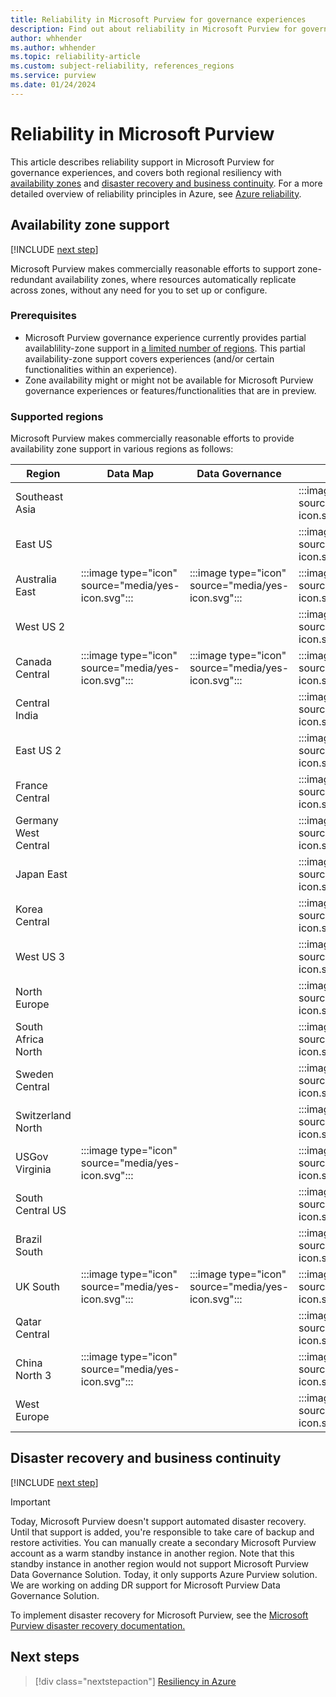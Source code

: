 ```yaml
---
title: Reliability in Microsoft Purview for governance experiences
description: Find out about reliability in Microsoft Purview for governance experiences
author: whhender
ms.author: whhender
ms.topic: reliability-article
ms.custom: subject-reliability, references_regions
ms.service: purview
ms.date: 01/24/2024
---
```


# Reliability in Microsoft Purview

This article describes reliability support in Microsoft Purview for governance experiences, and covers both regional resiliency with [availability zones](#availability-zone-support) and [disaster recovery and business continuity](#disaster-recovery-and-business-continuity). For a more detailed overview of reliability principles in Azure, see [Azure reliability](/azure/well-architected/reliability/).

## Availability zone support

[!INCLUDE [next step](includes/reliability-availability-zone-description-include.md)]

Microsoft Purview makes commercially reasonable efforts to support zone-redundant availability zones, where resources automatically replicate across zones, without any need for you to set up or configure.

### Prerequisites

- Microsoft Purview governance experience currently provides partial availablility-zone support in [a limited number of regions](#supported-regions). This partial availability-zone support covers experiences (and/or certain functionalities within an experience).
- Zone availability might or might not be available for Microsoft Purview governance experiences or features/functionalities that are in preview.

### Supported regions

Microsoft Purview makes commercially reasonable efforts to provide availability zone support in various regions as follows:

| Region | Data Map | Data Governance | Scan | Policy | Insights |
| ---     | ---    | ---  | ---  | ---    | ---     |
|Southeast Asia|||:::image type="icon" source="media/yes-icon.svg":::|:::image type="icon" source="media/yes-icon.svg":::|:::image type="icon" source="media/yes-icon.svg":::|
|East US|||:::image type="icon" source="media/yes-icon.svg":::|:::image type="icon" source="media/yes-icon.svg":::|:::image type="icon" source="media/yes-icon.svg":::|
|Australia East|:::image type="icon" source="media/yes-icon.svg":::|:::image type="icon" source="media/yes-icon.svg":::|:::image type="icon" source="media/yes-icon.svg":::|:::image type="icon" source="media/yes-icon.svg"::: |:::image type="icon" source="media/yes-icon.svg":::|
|West US 2|||:::image type="icon" source="media/yes-icon.svg":::|:::image type="icon" source="media/yes-icon.svg":::|:::image type="icon" source="media/yes-icon.svg":::|
|Canada Central|:::image type="icon" source="media/yes-icon.svg":::|:::image type="icon" source="media/yes-icon.svg":::|:::image type="icon" source="media/yes-icon.svg":::|:::image type="icon" source="media/yes-icon.svg"::: |:::image type="icon" source="media/yes-icon.svg":::|
|Central India|||:::image type="icon" source="media/yes-icon.svg":::||:::image type="icon" source="media/yes-icon.svg":::|
|East US 2|||:::image type="icon" source="media/yes-icon.svg":::|:::image type="icon" source="media/yes-icon.svg":::|:::image type="icon" source="media/yes-icon.svg":::|
|France Central|||:::image type="icon" source="media/yes-icon.svg":::|:::image type="icon" source="media/yes-icon.svg":::|:::image type="icon" source="media/yes-icon.svg":::|
|Germany West Central|||:::image type="icon" source="media/yes-icon.svg":::|:::image type="icon" source="media/yes-icon.svg":::|:::image type="icon" source="media/yes-icon.svg":::|
|Japan East|||:::image type="icon" source="media/yes-icon.svg":::|:::image type="icon" source="media/yes-icon.svg":::|:::image type="icon" source="media/yes-icon.svg":::|
|Korea Central|||:::image type="icon" source="media/yes-icon.svg":::|:::image type="icon" source="media/yes-icon.svg":::|:::image type="icon" source="media/yes-icon.svg":::|
|West US 3|||:::image type="icon" source="media/yes-icon.svg":::|:::image type="icon" source="media/yes-icon.svg":::|:::image type="icon" source="media/yes-icon.svg":::|
|North Europe|||:::image type="icon" source="media/yes-icon.svg":::|:::image type="icon" source="media/yes-icon.svg":::|:::image type="icon" source="media/yes-icon.svg":::|
|South Africa North|||:::image type="icon" source="media/yes-icon.svg":::|:::image type="icon" source="media/yes-icon.svg":::|:::image type="icon" source="media/yes-icon.svg":::|
|Sweden Central|||:::image type="icon" source="media/yes-icon.svg":::|:::image type="icon" source="media/yes-icon.svg":::|:::image type="icon" source="media/yes-icon.svg"::: |:::image type="icon" source="media/yes-icon.svg":::|
|Switzerland North|||:::image type="icon" source="media/yes-icon.svg":::|||
|USGov Virginia|:::image type="icon" source="media/yes-icon.svg":::||:::image type="icon" source="media/yes-icon.svg":::|:::image type="icon" source="media/yes-icon.svg"::: |:::image type="icon" source="media/yes-icon.svg":::|
|South Central US|||:::image type="icon" source="media/yes-icon.svg":::|:::image type="icon" source="media/yes-icon.svg":::|:::image type="icon" source="media/yes-icon.svg":::|
|Brazil South|||:::image type="icon" source="media/yes-icon.svg":::|:::image type="icon" source="media/yes-icon.svg":::|:::image type="icon" source="media/yes-icon.svg":::|
|UK South|:::image type="icon" source="media/yes-icon.svg":::|:::image type="icon" source="media/yes-icon.svg":::|:::image type="icon" source="media/yes-icon.svg":::|:::image type="icon" source="media/yes-icon.svg"::: |:::image type="icon" source="media/yes-icon.svg":::|
|Qatar Central|||:::image type="icon" source="media/yes-icon.svg":::|:::image type="icon" source="media/yes-icon.svg":::|:::image type="icon" source="media/yes-icon.svg":::|
|China North 3|:::image type="icon" source="media/yes-icon.svg":::||:::image type="icon" source="media/yes-icon.svg":::|:::image type="icon" source="media/yes-icon.svg"::: |:::image type="icon" source="media/yes-icon.svg":::|
|West Europe|||:::image type="icon" source="media/yes-icon.svg":::|:::image type="icon" source="media/yes-icon.svg":::|:::image type="icon" source="media/yes-icon.svg":::|

## Disaster recovery and business continuity

[!INCLUDE [next step](includes/reliability-disaster-recovery-description-include.md)]

>[!IMPORTANT]
>Today, Microsoft Purview doesn't support automated disaster recovery. Until that support is added, you're responsible to take care of backup and restore activities. You can manually create a secondary Microsoft Purview account as a warm standby instance in another region. Note that this standby instance in another region would not support Microsoft Purview Data Governance Solution. Today, it only supports Azure Purview solution. We are working on adding DR support for Microsoft Purview Data Governance Solution.

To implement disaster recovery for Microsoft Purview, see the [Microsoft Purview disaster recovery documentation.](/purview/disaster-recovery)

## Next steps

> [!div class="nextstepaction"]
> [Resiliency in Azure](/azure/well-architected/reliability/)
